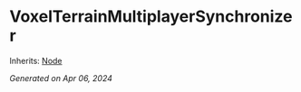 # VoxelTerrainMultiplayerSynchronizer

Inherits: [Node](https://docs.godotengine.org/en/stable/classes/class_node.html)

_Generated on Apr 06, 2024_
